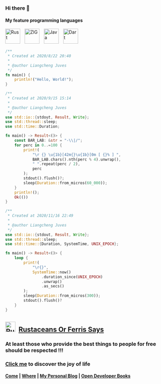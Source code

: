 ### Hi there 👋

<!-- # Happy, free, creative. -->

#### My feature programming languages

<picture><source media="(prefers-color-scheme: dark)" srcset="https://fastweb.lcjuves.com/assets/svg/__Rust.svg"><source media="(prefers-color-scheme: light)" srcset="https://fastweb.lcjuves.com/assets/svg/Rust.svg"><img alt="Rust" src="https://fastweb.lcjuves.com/assets/svg/Rust.svg" width="47" height="47"></picture>&emsp;<img src="https://fastweb.lcjuves.com/assets/svg/ZIG.svg" width="47" height="47" alt="ZIG" />&emsp;<img
    src="https://fastweb.lcjuves.com/assets/svg/Java.svg" width="47" height="47" alt="Java" />&emsp;<img
    src="https://fastweb.lcjuves.com/assets/svg/Dart.svg" width="47" height="47" alt="Dart" />

```rust
/**
 * Created at 2020/8/22 20:40
 *
 * @author Liangcheng Juves
 */
fn main() {
    println!("Hello, World!");
}
```

```rust
/**
 * Created at 2020/9/15 15:14
 *
 * @author Liangcheng Juves
 */
use std::io::{stdout, Result, Write};
use std::thread::sleep;
use std::time::Duration;

fn main() -> Result<()> {
    const BAR_LAB: &str = "-\\|/";
    for perc in 0..=100 {
        print!(
            "\r {} \u{1b}[42m{}\u{1b}[0m [ {}% ] ",
            BAR_LAB.chars().nth(perc % 4).unwrap(),
            " ".repeat(perc / 2),
            perc
        );
        stdout().flush()?;
        sleep(Duration::from_micros(60_000));
    }
    println!();
    Ok(())
}
```

```rust
/**
 * Created at 2020/11/16 22:49
 *
 * @author Liangcheng Juves
 */
use std::io::{stdout, Result, Write};
use std::thread::sleep;
use std::time::{Duration, SystemTime, UNIX_EPOCH};

fn main() -> Result<()> {
    loop {
        print!(
            "\r{}",
            SystemTime::now()
                .duration_since(UNIX_EPOCH)
                .unwrap()
                .as_secs()
        );
        sleep(Duration::from_micros(300));
        stdout().flush()?
    }
}
```

## <img src="https://fastweb.lcjuves.com/assets/svg/rustacean-flat-happy.svg" width="32" height="32" alt="Rustacean Happy"/>&nbsp; [Rustaceans Or Ferris Says](https://github.com/LcJuves/rustaceans)

### At least those who provide the best things to people for free should be respected !!!

### [Click me](https://github.com/MeyouRepo) to discover the joy of life

#### [Come](https://come.lcjuves.com) | [Where](https://where.lcjuves.com) | [My Personal Blog](https://blog.lcjuves.com) | [Open Developer Books](https://odb.lcjuves.com)

<!--
**LcJuves/lcjuves** is a ✨ _special_ ✨ repository because its `README.md` (this file) appears on your GitHub profile.

Here are some ideas to get you started:

- 🔭 I’m currently working on ...
- 🌱 I’m currently learning ...
- 👯 I’m looking to collaborate on ...
- 🤔 I’m looking for help with ...
- 💬 Ask me about ...
- 📫 How to reach me: ...
- 😄 Pronouns: ...
- ⚡ Fun fact: ...
-->
